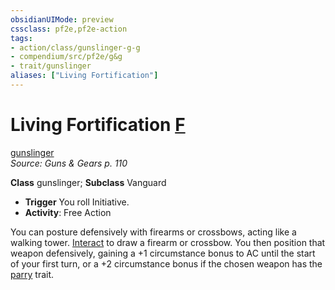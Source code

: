 ```yaml
---
obsidianUIMode: preview
cssclass: pf2e,pf2e-action
tags:
- action/class/gunslinger-g-g
- compendium/src/pf2e/g&g
- trait/gunslinger
aliases: ["Living Fortification"]
---
```

# Living Fortification [F](/rules/core-rulebook/chapter-9-playing-the-game.md#Actions "Free Action")
[gunslinger](/rules/traits/gunslinger-g-g.md)  
*Source: Guns & Gears p. 110*  

**Class** gunslinger; **Subclass** Vanguard
- **Trigger** You roll Initiative.
- **Activity**: Free Action

You can posture defensively with firearms or crossbows, acting like a walking tower. [Interact](/rules/actions/interact.md) to draw a firearm or crossbow. You then position that weapon defensively, gaining a +1 circumstance bonus to AC until the start of your first turn, or a +2 circumstance bonus if the chosen weapon has the [parry](/rules/traits/parry.md) trait.